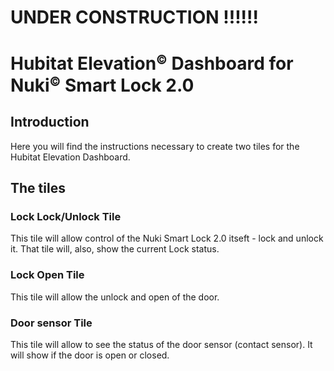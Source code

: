 # UNDER CONSTRUCTION !!!!!!
# Hubitat Elevation<small><sup>&copy;</sup></small> Dashboard for Nuki<small><sup>&copy;</sup></small> Smart Lock 2.0
## Introduction
Here you will find the instructions necessary to create two tiles for the Hubitat Elevation Dashboard.
## The tiles
### Lock Lock/Unlock Tile
This tile will allow control of the Nuki Smart Lock 2.0 itseft - lock and unlock it. That tile will, also, show the current Lock status.
### Lock Open Tile
This tile will allow the unlock and open of the door.
### Door sensor Tile
This tile will allow to see the status of the door sensor (contact sensor). It will show if the door is open or closed.
